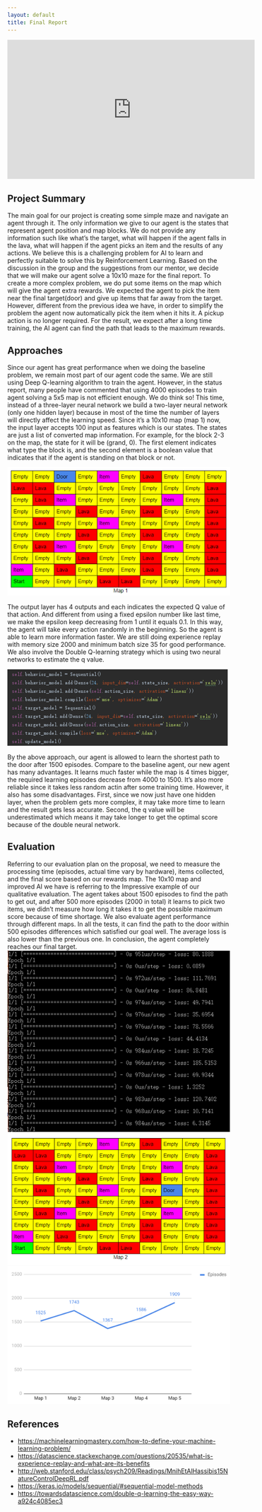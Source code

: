 ```yaml
---
layout: default
title: Final Report
---
```

<iframe width="560" height="315" src="https://www.youtube.com/embed/lFxRfJR6B8A" frameborder="0" allow="accelerometer; autoplay; encrypted-media; gyroscope; picture-in-picture" allowfullscreen></iframe>

## Project Summary

The main goal for our project is creating some simple maze and navigate an agent through it. The only information we give to our agent is the states that represent agent position and map blocks. We do not provide any information such like what’s the target, what will happen if the agent falls in the lava, what will happen if the agent picks an item and the results of any actions. We believe this is a challenging problem for AI to learn and perfectly suitable to solve this by Reinforcement Learning. Based on the discussion in the group and the suggestions from our mentor, we decide that we will make our agent solve a 10x10 maze for the final report. To create a more complex problem, we do put some items on the map which will give the agent extra rewards. We expected the agent to pick the item near the final target(door) and give up items that far away from the target. However, different from the previous idea we have, in order to simplify the problem the agent now automatically pick the item when it hits it. A pickup action is no longer required. For the result, we expect after a long time training, the AI agent can find the path that leads to the maximum rewards.

## Approaches

Since our agent has great performance when we doing the baseline problem, we remain most part of our agent code the same. We are still using Deep Q-learning algorithm to train the agent. However, in the status report, many people have commented that using 4000 episodes to train agent solving a 5x5 map is not efficient enough. We do think so! This time, instead of a three-layer neural network we build a two-layer neural network (only one hidden layer) because in most of the time the number of layers will directly affect the learning speed. Since it’s a 10x10 map (map 1) now, the input layer accepts 100 input as features which is our states. The states are just a list of converted map information. For example, for the block 2-3 on the map, the state for it will be (grand, 0). The first element indicates what type the block is, and the second element is a boolean value that indicates that if the agent is standing on that block or not. 

![alt text](map1.png "map1")

The output layer has 4 outputs and each indicates the expected Q value of that action. And different from using a fixed epsilon number like last time, we make the epsilon keep decreasing from 1 until it equals 0.1. In this way, the agent will take every action randomly in the beginning. So the agent is able to learn more information faster. We are still doing experience replay with memory size 2000 and minimum batch size 35 for good performance. We also involve the Double Q-learning strategy which is using two neural networks to estimate the q value. 

![alt text](code.png "code")

By the above approach, our agent is allowed to learn the shortest path to the door after 1500 episodes. Compare to the baseline agent, our new agent has many advantages. It learns much faster while the map is 4 times bigger, the required learning episodes decrease from 4000 to 1500. It’s also more reliable since it takes less random actin after some training time. However, it also has some disadvantages. First, since we now just have one hidden layer, when the problem gets more complex, it may take more time to learn and the result gets less accurate. Second, the q value will be underestimated which means it may take longer to get the optimal score because of the double neural network.

## Evaluation

Referring to our evaluation plan on the proposal, we need to measure the processing time (episodes, actual time vary by hardware), items collected, and the final score based on our rewards map. The 10x10 map and improved AI we have is referring to the Impressive example of our qualitative evaluation. The agent takes about 1500 episodes to find the path to get out, and after 500 more episodes (2000 in total) it learns to pick two items, we didn’t measure how long it takes it to get the possible maximum score because of time shortage. We also evaluate agent performance through different maps. In all the tests, it can find the path to the door within 500 episodes differences which satisfied our goal well. The average loss is also lower than the previous one. In conclusion, the agent completely reaches our final target. 
![alt text](loss.png)
![alt text](map3.png)
![alt text](graph.png)

## References
- https://machinelearningmastery.com/how-to-define-your-machine-learning-problem/
- https://datascience.stackexchange.com/questions/20535/what-is-experience-replay-and-what-are-its-benefits
- http://web.stanford.edu/class/psych209/Readings/MnihEtAlHassibis15NatureControlDeepRL.pdf
- https://keras.io/models/sequential/#sequential-model-methods
- https://towardsdatascience.com/double-q-learning-the-easy-way-a924c4085ec3

